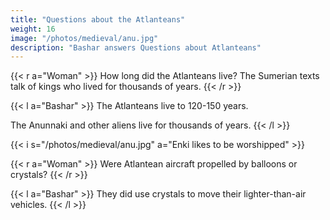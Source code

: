 ```yaml
---
title: "Questions about the Atlanteans"
weight: 16
image: "/photos/medieval/anu.jpg"
description: "Bashar answers Questions about Atlanteans"
---
```




{{< r a="Woman" >}}
How long did the Atlanteans live? The Sumerian texts talk of kings who lived for thousands of years.
{{< /r >}}


{{< l a="Bashar" >}}
The Atlanteans live to 120-150 years. 

The Anunnaki and other aliens live for thousands of years. 
{{< /l >}}


{{< i s="/photos/medieval/anu.jpg" a="Enki likes to be worshipped" >}}


{{< r a="Woman" >}}
Were Atlantean aircraft propelled by balloons or crystals?
{{< /r >}}

{{< l a="Bashar" >}}
They did use crystals to move their lighter-than-air vehicles. 
{{< /l >}}



